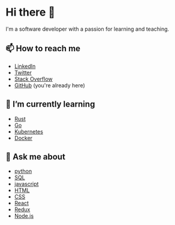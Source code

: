 # Hi there 👋

I'm a software developer with a passion for learning and teaching.

## 📫 How to reach me

- [LinkedIn](https://www.linkedin.com/in/csoftalt/)
- [Twitter](https://twitter.com/csoftalt)
- [Stack Overflow](https://stackoverflow.com/users/10263/csoftalt)
- [GitHub]() (you're already here)

## 🌱 I’m currently learning

- [Rust](https://www.rust-lang.org/)
- [Go](https://golang.org/)
- [Kubernetes](https://kubernetes.io/)
- [Docker](https://www.docker.com/)


## 💬 Ask me about

- [python](https://www.python.org/)
- [SQL](https://en.wikipedia.org/wiki/SQL)
- [javascript](https://developer.mozilla.org/en-US/docs/Web/JavaScript)
- [HTML](https://developer.mozilla.org/en-US/docs/Web/HTML)
- [CSS](https://developer.mozilla.org/en-US/docs/Web/CSS)
- [React](https://reactjs.org/)
- [Redux](https://redux.js.org/)
- [Node.js](https://nodejs.org/en/)



<!--
**csoftalt/csoftalt** is a ✨ _special_ ✨ repository because its `README.md` (this file) appears on your GitHub profile.

Here are some ideas to get you started:

- 🔭 I’m currently working on ...
- 🌱 I’m currently learning ...
- 👯 I’m looking to collaborate on ...
- 🤔 I’m looking for help with ...
- 💬 Ask me about ...
- 📫 How to reach me: ...
- 😄 Pronouns: ...
- ⚡ Fun fact: ...
-->
